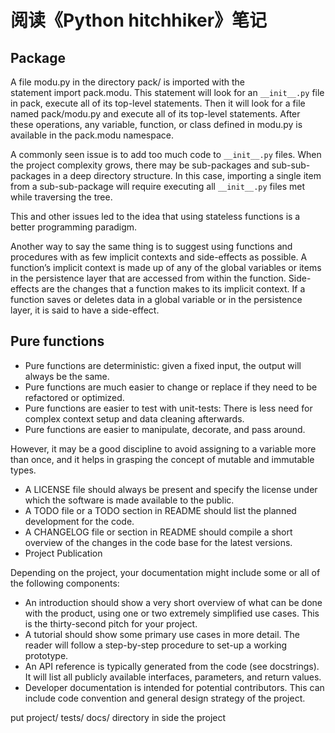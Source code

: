 # 阅读《Python hitchhiker》笔记

<!--
ID: bc23cdc8-d61b-4b85-947f-240a03e026fe
Status: publish
Date: 2018-06-22T09:06:00
Modified: 2020-05-16T11:13:01
wp_id: 343
-->

## Package

A file modu.py in the directory pack/ is imported with the statement import pack.modu. This statement will look for an `__init__.py` file in pack, execute all of its top-level statements. Then it will look for a file named pack/modu.py and execute all of its top-level statements. After these operations, any variable, function, or class defined in modu.py is available in the pack.modu namespace.

A commonly seen issue is to add too much code to `__init__.py` files. When the project complexity grows, there may be sub-packages and sub-sub-packages in a deep directory structure. In this case, importing a single item from a sub-sub-package will require executing all `__init__.py` files met while traversing the tree.

This and other issues led to the idea that using stateless functions is a better programming paradigm.

Another way to say the same thing is to suggest using functions and procedures with as few implicit contexts and side-effects as possible. A function’s implicit context is made up of any of the global variables or items in the persistence layer that are accessed from within the function. Side-effects are the changes that a function makes to its implicit context. If a function saves or deletes data in a global variable or in the persistence layer, it is said to have a side-effect.

## Pure functions

- Pure functions are deterministic: given a fixed input, the output will always be the same.
- Pure functions are much easier to change or replace if they need to be refactored or optimized.
- Pure functions are easier to test with unit-tests: There is less need for complex context setup and data cleaning afterwards.
- Pure functions are easier to manipulate, decorate, and pass around.

However, it may be a good discipline to avoid assigning to a variable more than once, and it helps in grasping the concept of mutable and immutable types.

- A LICENSE file should always be present and specify the license under which the software is made available to the public.
- A TODO file or a TODO section in README should list the planned development for the code.
- A CHANGELOG file or section in README should compile a short overview of the changes in the code base for the latest versions.
- Project Publication

Depending on the project, your documentation might include some or all of the following components:

- An introduction should show a very short overview of what can be done with the product, using one or two extremely simplified use cases. This is the thirty-second pitch for your project.
- A tutorial should show some primary use cases in more detail. The reader will follow a step-by-step procedure to set-up a working prototype.
- An API reference is typically generated from the code (see docstrings). It will list all publicly available interfaces, parameters, and return values.
- Developer documentation is intended for potential contributors. This can include code convention and general design strategy of the project.

put project/ tests/ docs/ directory in side the project